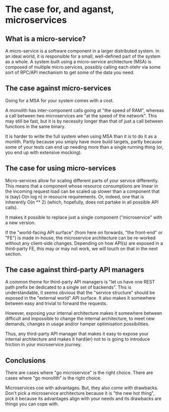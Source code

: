 # The case for, and aganst, microservices

## What is a micro-service?

A micro-service is a software component in a larger distributed
system. In an ideal world, it is responsible for a small, well-defined
part of the system as a whole. A system built using a micro-service
architecture (MSA) is composed of multiple micro.services, possibly calling
each otehr via some sort of RPC/API mechanism to get some of the data
you need.

## The case against micro-services

Going for a MSA for your system comes with a cost.

A monolith has inter-component calls going at "the speed of RAM",
whereas a call between two microservices are "at the speed of the
network". This may still be fast, but it is by necessity longer than
that of just a call between functions in the same binary.

It is harder to write the full system when using MSA than it is to do it as a monlith. Partly because you smiply have more build targets, partly because some of your tests can end up needing more than a single running thing (or, you end up with extensive mocking).

## The case for using micro-services

Micro-services allow for scaling different parts of your service differently. This means that a component whose resource consumptions are linear in the incoming request load can be scaled up slower than a component that is (say) O(n log n) in resoucre requirements. Or, indeed, one that is inherently O(n ** 2) (which, hopefully, does not partake in all possible API calls).

It makes it possible to replace just a single component ("microservice" with a new version.

If the "world-facing API surface" (from here on forwards, "the
front-end" or "FE") is made in-house, the microservice architecture
can be re-worked without any client-side changes. Depending on how
API(s) are exposed in a third-party FE, this may or may not work, we will touch on that in the next section.

## The case against third-party API managers

A common theme for third-party API managers is "let us have one REST path prefix be dedicated to a single set of backends". This is understandable, it seems obvious that the "service structure" should be exposed in the "external world" API surface. It also makes it somewhere between easy and trivial to forward the requests.

However, exposing your internal architecture makes it somewhere between difficult and impossible to change the internal architecture, to meet new demands, changes in usage and/or hamper optimisation possibilities.

Thus, any third-party API manager that makes it easy to expose your internal architecture and makes it hard(er) not to is going to introduce friction in your microservice journey.

## Conclusions

There are cases where "go microservice" is the right choice. There are cases where "go monolith" is the right choice.

Microservices coe with advantages. But, they also come with drawbacks. Don't pick a microservice architecture because it is "the new hot thing", pick it because its advantages align with your needs and its drawbacks are things you can cope with.